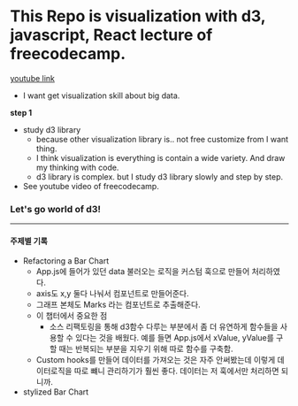 # This Repo is visualization with d3, javascript, React lecture of freecodecamp.

[youtube link](https://www.youtube.com/watch?v=2LhoCfjm8R4)

* I want get visualization skill about big data.

**step 1**
* study d3 library
  * because other visualization library is.. not free customize from I want thing.
  * I think visualization is everything is contain a wide variety. And draw my thinking with code.
  * d3 library is complex. but I study d3 library slowly and step by step.
* See youtube video of freecodecamp.

### Let's go world of d3!
----
#### 주제별 기록
  * Refactoring a Bar Chart
    * App.js에 들어가 있던 data 불러오는 로직을 커스텀 훅으로 만들어 처리하였다.
    * axis도 x,y 둘다 나눠서 컴포넌트로 만들어준다.
    * 그래프 본체도 Marks 라는 컴포넌트로 추출해준다.
    * 이 챕터에서 중요한 점
      * 소스 리팩토링을 통해 d3함수 다루는 부분에서 좀 더 유연하게 함수들을 사용할 수 있다는 것을 배웠다. 예를 들면 App.js에서 xValue, yValue를 구할 때는 반복되는 부분을 지우기 위해 따로 함수를 구축함.
    * Custom hooks를 만들어 데이터를 가져오는 것은 자주 안써봤는데 이렇게 데이터로직을 따로 뺴니 관리하기가 훨씬 좋다. 데이터는 저 훅에서만 처리하면 되니까.
  * stylized Bar Chart